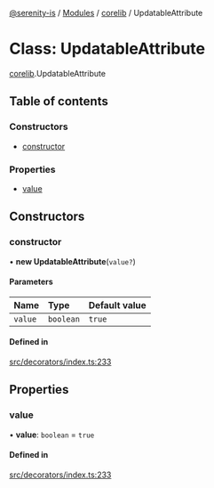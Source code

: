 [@serenity-is](../README.md) / [Modules](../modules.md) / [corelib](../modules/corelib.md) / UpdatableAttribute

# Class: UpdatableAttribute

[corelib](../modules/corelib.md).UpdatableAttribute

## Table of contents

### Constructors

- [constructor](corelib.UpdatableAttribute.md#constructor)

### Properties

- [value](corelib.UpdatableAttribute.md#value)

## Constructors

### constructor

• **new UpdatableAttribute**(`value?`)

#### Parameters

| Name | Type | Default value |
| :------ | :------ | :------ |
| `value` | `boolean` | `true` |

#### Defined in

[src/decorators/index.ts:233](https://github.com/serenity-is/serenity/blob/master/packages/corelib/src/decorators/index.ts#L233)

## Properties

### value

• **value**: `boolean` = `true`

#### Defined in

[src/decorators/index.ts:233](https://github.com/serenity-is/serenity/blob/master/packages/corelib/src/decorators/index.ts#L233)
